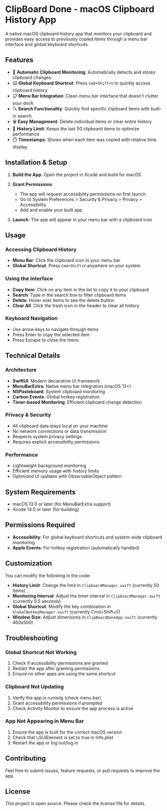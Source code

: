 # ClipBoard Done - macOS Clipboard History App

A native macOS clipboard history app that monitors your clipboard and provides easy access to previously copied items through a menu bar interface and global keyboard shortcuts.

## Features

- 🔄 **Automatic Clipboard Monitoring**: Automatically detects and stores clipboard changes
- ⌨️ **Global Keyboard Shortcut**: Press `Cmd+Shift+V` to quickly access clipboard history
- 📋 **Menu Bar Integration**: Clean menu bar interface that doesn't clutter your dock
- 🔍 **Search Functionality**: Quickly find specific clipboard items with built-in search
- 🗑️ **Easy Management**: Delete individual items or clear entire history
- 💾 **History Limit**: Keeps the last 50 clipboard items to optimize performance
- ⏱️ **Timestamps**: Shows when each item was copied with relative time display

## Installation & Setup

1. **Build the App**: Open the project in Xcode and build for macOS
2. **Grant Permissions**: 
   - The app will request accessibility permissions on first launch
   - Go to System Preferences > Security & Privacy > Privacy > Accessibility
   - Add and enable your built app

3. **Launch**: The app will appear in your menu bar with a clipboard icon

## Usage

### Accessing Clipboard History
- **Menu Bar**: Click the clipboard icon in your menu bar
- **Global Shortcut**: Press `Cmd+Shift+V` anywhere on your system

### Using the Interface
- **Copy Item**: Click on any item in the list to copy it to your clipboard
- **Search**: Type in the search box to filter clipboard items
- **Delete**: Hover over items to see the delete button
- **Clear All**: Click the trash icon in the header to clear all history

### Keyboard Navigation
- Use arrow keys to navigate through items
- Press Enter to copy the selected item
- Press Escape to close the menu

## Technical Details

### Architecture
- **SwiftUI**: Modern declarative UI framework
- **MenuBarExtra**: Native menu bar integration (macOS 13+)
- **NSPasteboard**: System clipboard monitoring
- **Carbon Events**: Global hotkey registration
- **Timer-based Monitoring**: Efficient clipboard change detection

### Privacy & Security
- All clipboard data stays local on your machine
- No network connections or data transmission
- Respects system privacy settings
- Requires explicit accessibility permissions

### Performance
- Lightweight background monitoring
- Efficient memory usage with history limits
- Optimized UI updates with ObservableObject pattern

## System Requirements

- macOS 13.0 or later (for MenuBarExtra support)
- Xcode 14.0 or later (for building)

## Permissions Required

- **Accessibility**: For global keyboard shortcuts and system-wide clipboard monitoring
- **Apple Events**: For hotkey registration (automatically handled)

## Customization

You can modify the following in the code:

- **History Limit**: Change the limit in `ClipboardManager.swift` (currently 50 items)
- **Monitoring Interval**: Adjust the timer interval in `ClipboardManager.swift` (currently 0.5 seconds)
- **Global Shortcut**: Modify the key combination in `GlobalHotkeyManager.swift` (currently Cmd+Shift+V)
- **Window Size**: Adjust dimensions in `ClipBoardDoneApp.swift` (currently 400x500)

## Troubleshooting

### Global Shortcut Not Working
1. Check if accessibility permissions are granted
2. Restart the app after granting permissions
3. Ensure no other apps are using the same shortcut

### Clipboard Not Updating
1. Verify the app is running (check menu bar)
2. Grant accessibility permissions if prompted
3. Check Activity Monitor to ensure the app process is active

### App Not Appearing in Menu Bar
1. Ensure the app is built for the correct macOS version
2. Check that LSUIElement is set to true in Info.plist
3. Restart the app or log out/log in

## Contributing

Feel free to submit issues, feature requests, or pull requests to improve the app.

## License

This project is open source. Please check the license file for details.